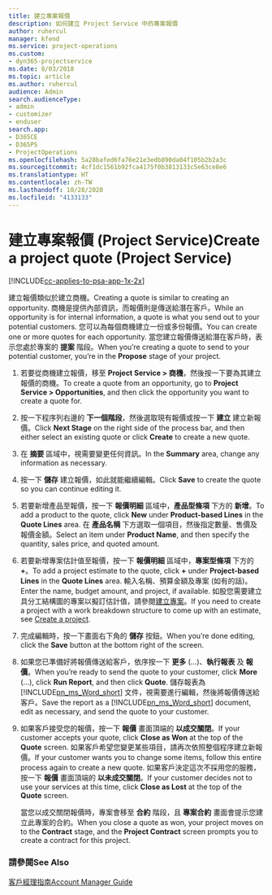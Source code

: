 ```yaml
---
title: 建立專案報價
description: 如何建立 Project Service 中的專案報價
author: ruhercul
manager: kfend
ms.service: project-operations
ms.custom:
- dyn365-projectservice
ms.date: 8/03/2018
ms.topic: article
ms.author: ruhercul
audience: Admin
search.audienceType:
- admin
- customizer
- enduser
search.app:
- D365CE
- D365PS
- ProjectOperations
ms.openlocfilehash: 5a28bafed6fa76e21e3edb890da04f105b2b2a3c
ms.sourcegitcommit: 4cf1dc1561b92fca4175f0b3813133c5e63ce8e6
ms.translationtype: HT
ms.contentlocale: zh-TW
ms.lasthandoff: 10/28/2020
ms.locfileid: "4133133"
---
```

# <a name="create-a-project-quote-project-service"></a><span data-ttu-id="f07de-103">建立專案報價 (Project Service)</span><span class="sxs-lookup"><span data-stu-id="f07de-103">Create a project quote (Project Service)</span></span>

[!INCLUDE[cc-applies-to-psa-app-1x-2x](../includes/cc-applies-to-psa-app-1x-2x.md)]

<span data-ttu-id="f07de-104">建立報價類似於建立商機。</span><span class="sxs-lookup"><span data-stu-id="f07de-104">Creating a quote is similar to creating an opportunity.</span></span> <span data-ttu-id="f07de-105">商機是提供內部資訊，而報價則是傳送給潛在客戶。</span><span class="sxs-lookup"><span data-stu-id="f07de-105">While an opportunity is for internal information, a quote is what you send out to your potential customers.</span></span> <span data-ttu-id="f07de-106">您可以為每個商機建立一份或多份報價。</span><span class="sxs-lookup"><span data-stu-id="f07de-106">You can create one or more quotes for each opportunity.</span></span> <span data-ttu-id="f07de-107">當您建立報價傳送給潛在客戶時，表示您處於專案的 **提案** 階段。</span><span class="sxs-lookup"><span data-stu-id="f07de-107">When you’re creating a quote to send to your potential customer, you’re in the **Propose** stage of your project.</span></span>  
  
1. <span data-ttu-id="f07de-108">若要從商機建立報價，移至 **Project Service > 商機**，然後按一下要為其建立報價的商機。</span><span class="sxs-lookup"><span data-stu-id="f07de-108">To create a quote from an opportunity, go to **Project Service > Opportunities**, and then click the opportunity you want to create a quote for.</span></span>  
  
2. <span data-ttu-id="f07de-109">按一下程序列右邊的 **下一個階段**，然後選取現有報價或按一下 **建立** 建立新報價。</span><span class="sxs-lookup"><span data-stu-id="f07de-109">Click **Next Stage** on the right side of the process bar, and then either select an existing quote or click **Create** to create a new quote.</span></span>  
  
3. <span data-ttu-id="f07de-110">在 **摘要** 區域中，視需要變更任何資訊。</span><span class="sxs-lookup"><span data-stu-id="f07de-110">In the **Summary** area, change any information as necessary.</span></span>  
  
4. <span data-ttu-id="f07de-111">按一下 **儲存** 建立報價，如此就能繼續編輯。</span><span class="sxs-lookup"><span data-stu-id="f07de-111">Click **Save** to create the quote so you can continue editing it.</span></span>  
  
5. <span data-ttu-id="f07de-112">若要新增產品至報價，按一下 **報價明細** 區域中，**產品型條項** 下方的 **新增**。</span><span class="sxs-lookup"><span data-stu-id="f07de-112">To add a product to the quote, click **New** under **Product-based Lines** in the **Quote Lines** area.</span></span> <span data-ttu-id="f07de-113">在 **產品名稱** 下方選取一個項目，然後指定數量、售價及報價金額。</span><span class="sxs-lookup"><span data-stu-id="f07de-113">Select an item under **Product Name**, and then specify the quantity, sales price, and quoted amount.</span></span>  
  
6. <span data-ttu-id="f07de-114">若要新增專案估計值至報價，按一下 **報價明細** 區域中，**專案型條項** 下方的 **+**。</span><span class="sxs-lookup"><span data-stu-id="f07de-114">To add a project estimate to the quote, click **+** under **Project-based Lines** in the **Quote Lines** area.</span></span> <span data-ttu-id="f07de-115">輸入名稱、預算金額及專案 (如有的話)。</span><span class="sxs-lookup"><span data-stu-id="f07de-115">Enter the name, budget amount, and project, if available.</span></span> <span data-ttu-id="f07de-116">如股您需要建立具分工結構圖的專案以擬訂估計值，請參閱[建立專案](../psa/create-project.md)。</span><span class="sxs-lookup"><span data-stu-id="f07de-116">If you need to create a project with a work breakdown structure to come up with an estimate, see [Create a project](../psa/create-project.md).</span></span>  
  
7. <span data-ttu-id="f07de-117">完成編輯時，按一下畫面右下角的 **儲存** 按鈕。</span><span class="sxs-lookup"><span data-stu-id="f07de-117">When you’re done editing, click the **Save** button at the bottom right of the screen.</span></span>  
  
8. <span data-ttu-id="f07de-118">如果您已準備好將報價傳送給客戶，依序按一下 **更多** (...)、**執行報表** 及 **報價**。</span><span class="sxs-lookup"><span data-stu-id="f07de-118">When you’re ready to send the quote to your customer, click **More** (…), click **Run Report**, and then click **Quote**.</span></span> <span data-ttu-id="f07de-119">儲存報表為 [!INCLUDE[pn_ms_Word_short](../includes/pn-ms-word-short.md)] 文件，視需要進行編輯，然後將報價傳送給客戶。</span><span class="sxs-lookup"><span data-stu-id="f07de-119">Save the report as a [!INCLUDE[pn_ms_Word_short](../includes/pn-ms-word-short.md)] document, edit as necessary, and send the quote to your customer.</span></span>  
  
9. <span data-ttu-id="f07de-120">如果客戶接受您的報價，按一下 **報價** 畫面頂端的 **以成交關閉**。</span><span class="sxs-lookup"><span data-stu-id="f07de-120">If your customer accepts your quote, click **Close as Won** at the top of the **Quote** screen.</span></span> <span data-ttu-id="f07de-121">如果客戶希望您變更某些項目，請再次依照整個程序建立新報價。</span><span class="sxs-lookup"><span data-stu-id="f07de-121">If your customer wants you to change some items, follow this entire process again to create a new quote.</span></span> <span data-ttu-id="f07de-122">如果客戶決定這次不採用您的服務，按一下 **報價** 畫面頂端的 **以未成交關閉**。</span><span class="sxs-lookup"><span data-stu-id="f07de-122">If your customer decides not to use your services at this time, click **Close as Lost** at the top of the **Quote** screen.</span></span>  
  
   <span data-ttu-id="f07de-123">當您以成交關閉報價時，專案會移至 **合約** 階段，且 **專案合約** 畫面會提示您建立此專案的合約。</span><span class="sxs-lookup"><span data-stu-id="f07de-123">When you close a quote as won, your project moves on to the **Contract** stage, and the **Project Contract** screen prompts you to create a contract for this project.</span></span>  
  
### <a name="see-also"></a><span data-ttu-id="f07de-124">請參閱</span><span class="sxs-lookup"><span data-stu-id="f07de-124">See Also</span></span>  
 [<span data-ttu-id="f07de-125">客戶經理指南</span><span class="sxs-lookup"><span data-stu-id="f07de-125">Account Manager Guide</span></span>](../psa/account-manager-guide.md)
